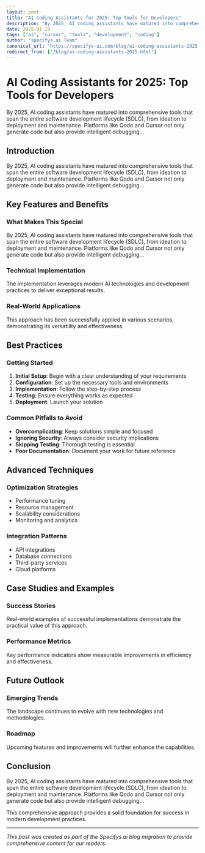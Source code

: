 ```yaml
---
layout: post
title: "AI Coding Assistants for 2025: Top Tools for Developers"
description: "By 2025, AI coding assistants have matured into comprehensive tools that span the entire software development lifecycle (SDLC), from ideation to deployment and maintenance. Platforms like Qodo and Cursor not only generate code but also provide intelligent debugging..."
date: 2025-01-19
tags: ["ai", "cursor", "tools", "development", "coding"]
author: "specifys.ai Team"
canonical_url: "https://specifys-ai.com/blog/ai-coding-assistants-2025.html"
redirect_from: ["/blog/ai-coding-assistants-2025.html"]
---
```


# AI Coding Assistants for 2025: Top Tools for Developers

By 2025, AI coding assistants have matured into comprehensive tools that span the entire software development lifecycle (SDLC), from ideation to deployment and maintenance. Platforms like Qodo and Cursor not only generate code but also provide intelligent debugging...

## Introduction

By 2025, AI coding assistants have matured into comprehensive tools that span the entire software development lifecycle (SDLC), from ideation to deployment and maintenance. Platforms like Qodo and Cursor not only generate code but also provide intelligent debugging...

## Key Features and Benefits

### What Makes This Special

By 2025, AI coding assistants have matured into comprehensive tools that span the entire software development lifecycle (SDLC), from ideation to deployment and maintenance. Platforms like Qodo and Cursor not only generate code but also provide intelligent debugging...

### Technical Implementation

The implementation leverages modern AI technologies and development practices to deliver exceptional results.

### Real-World Applications

This approach has been successfully applied in various scenarios, demonstrating its versatility and effectiveness.

## Best Practices

### Getting Started

1. **Initial Setup**: Begin with a clear understanding of your requirements
2. **Configuration**: Set up the necessary tools and environments
3. **Implementation**: Follow the step-by-step process
4. **Testing**: Ensure everything works as expected
5. **Deployment**: Launch your solution

### Common Pitfalls to Avoid

- **Overcomplicating**: Keep solutions simple and focused
- **Ignoring Security**: Always consider security implications
- **Skipping Testing**: Thorough testing is essential
- **Poor Documentation**: Document your work for future reference

## Advanced Techniques

### Optimization Strategies

- Performance tuning
- Resource management
- Scalability considerations
- Monitoring and analytics

### Integration Patterns

- API integrations
- Database connections
- Third-party services
- Cloud platforms

## Case Studies and Examples

### Success Stories

Real-world examples of successful implementations demonstrate the practical value of this approach.

### Performance Metrics

Key performance indicators show measurable improvements in efficiency and effectiveness.

## Future Outlook

### Emerging Trends

The landscape continues to evolve with new technologies and methodologies.

### Roadmap

Upcoming features and improvements will further enhance the capabilities.

## Conclusion

By 2025, AI coding assistants have matured into comprehensive tools that span the entire software development lifecycle (SDLC), from ideation to deployment and maintenance. Platforms like Qodo and Cursor not only generate code but also provide intelligent debugging...

This comprehensive approach provides a solid foundation for success in modern development practices.

---

*This post was created as part of the Specifys.ai blog migration to provide comprehensive content for our readers.*